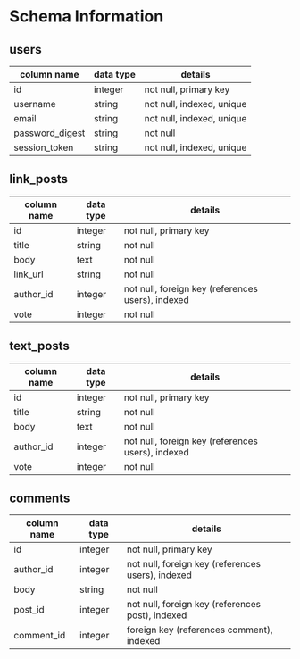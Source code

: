 # Schema Information

## users
column name     | data type | details
----------------|-----------|-----------------------
id              | integer   | not null, primary key
username        | string    | not null, indexed, unique
email           | string    | not null, indexed, unique
password_digest | string    | not null
session_token   | string    | not null, indexed, unique

## link_posts
column name | data type | details
------------|-----------|-----------------------
id          | integer   | not null, primary key
title       | string    | not null
body        | text      | not null
link_url   | string    | not null
author_id   | integer   | not null, foreign key (references users), indexed
vote        | integer   | not null

## text_posts
column name | data type | details
------------|-----------|-----------------------
id          | integer   | not null, primary key
title       | string    | not null
body        | text      | not null
author_id   | integer   | not null, foreign key (references users), indexed
vote        | integer   | not null

## comments
column name | data type | details
------------|-----------|-----------------------
id          | integer   | not null, primary key
author_id   | integer   | not null, foreign key (references users), indexed
body        | string    | not null
post_id     | integer   | not null, foreign key (references post), indexed
comment_id  | integer   | foreign key (references comment), indexed
